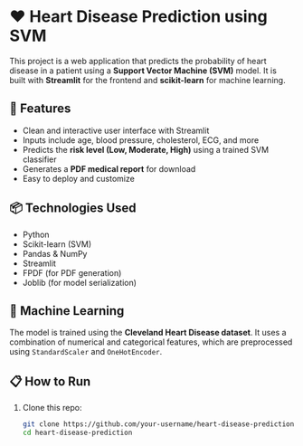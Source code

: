 # ❤️ Heart Disease Prediction using SVM

This project is a web application that predicts the probability of heart disease in a patient using a **Support Vector Machine (SVM)** model. It is built with **Streamlit** for the frontend and **scikit-learn** for machine learning.

## 🚀 Features

- Clean and interactive user interface with Streamlit
- Inputs include age, blood pressure, cholesterol, ECG, and more
- Predicts the **risk level (Low, Moderate, High)** using a trained SVM classifier
- Generates a **PDF medical report** for download
- Easy to deploy and customize

## 📦 Technologies Used

- Python
- Scikit-learn (SVM)
- Pandas & NumPy
- Streamlit
- FPDF (for PDF generation)
- Joblib (for model serialization)

## 🧠 Machine Learning

The model is trained using the **Cleveland Heart Disease dataset**. It uses a combination of numerical and categorical features, which are preprocessed using `StandardScaler` and `OneHotEncoder`.

## 📋 How to Run

1. Clone this repo:
   ```bash
   git clone https://github.com/your-username/heart-disease-prediction.git
   cd heart-disease-prediction
